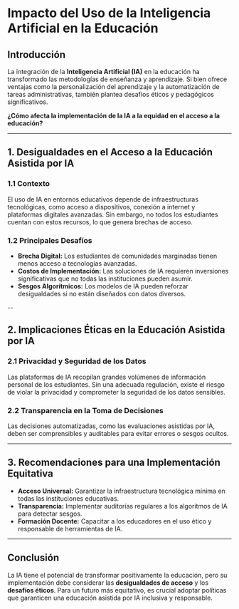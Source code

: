 # **Impacto del Uso de la Inteligencia Artificial en la Educación**

##  **Introducción**

La integración de la **Inteligencia Artificial (IA)** en la educación ha transformado las metodologías de enseñanza y aprendizaje. Si bien ofrece ventajas como la personalización del aprendizaje y la automatización de tareas administrativas, también plantea desafíos éticos y pedagógicos significativos.

 **¿Cómo afecta la implementación de la IA a la equidad en el acceso a la educación?**

---

## **1. Desigualdades en el Acceso a la Educación Asistida por IA**

### **1.1 Contexto**

El uso de IA en entornos educativos depende de infraestructuras tecnológicas, como acceso a dispositivos, conexión a internet y plataformas digitales avanzadas. Sin embargo, no todos los estudiantes cuentan con estos recursos, lo que genera brechas de acceso.

### **1.2 Principales Desafíos**

- **Brecha Digital:** Los estudiantes de comunidades marginadas tienen menos acceso a tecnologías avanzadas.
- **Costos de Implementación:** Las soluciones de IA requieren inversiones significativas que no todas las instituciones pueden asumir.
- **Sesgos Algorítmicos:** Los modelos de IA pueden reforzar desigualdades si no están diseñados con datos diversos.

--

## **2. Implicaciones Éticas en la Educación Asistida por IA**

### **2.1 Privacidad y Seguridad de los Datos**

Las plataformas de IA recopilan grandes volúmenes de información personal de los estudiantes. Sin una adecuada regulación, existe el riesgo de violar la privacidad y comprometer la seguridad de los datos sensibles.

### **2.2 Transparencia en la Toma de Decisiones**

Las decisiones automatizadas, como las evaluaciones asistidas por IA, deben ser comprensibles y auditables para evitar errores o sesgos ocultos.

---

## **3. Recomendaciones para una Implementación Equitativa**

- **Acceso Universal:** Garantizar la infraestructura tecnológica mínima en todas las instituciones educativas.
- **Transparencia:** Implementar auditorías regulares a los algoritmos de IA para detectar sesgos.
- **Formación Docente:** Capacitar a los educadores en el uso ético y responsable de herramientas de IA.

---

## **Conclusión**

La IA tiene el potencial de transformar positivamente la educación, pero su implementación debe considerar las **desigualdades de acceso** y los **desafíos éticos**. Para un futuro más equitativo, es crucial adoptar políticas que garanticen una educación asistida por IA inclusiva y responsable.



